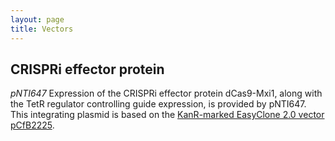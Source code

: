 ```yaml
---
layout: page
title: Vectors
---
```


## CRISPRi effector protein
*pNTI647* Expression of the CRISPRi effector protein dCas9-Mxi1, along
with the TetR regulator controlling guide expression, is provided by
pNTI647. This integrating plasmid is based on the [KanR-marked
EasyClone 2.0 vector pCfB2225](https://www.addgene.org/67553/).

